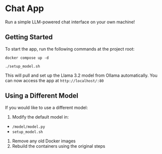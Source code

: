 # Chat App

Run a simple LLM-powered chat interface on your own machine!

## Getting Started
To start the app, run the following commands at the project root:

```
docker compose up -d
```
```
./setup_model.sh
```
This will pull and set up the Llama 3.2 model from Ollama automatically.
You can now access the app at `http://localhost/:80`

## Using a Different Model
If you would like to use a different model:

 1. Modify the default model in:
   * `/model/model.py`
   * `setup_model.sh`
 1. Remove any old Docker images
 1. Rebuild the containers using the original steps

